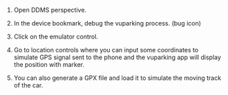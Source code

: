 1. Open DDMS perspective.

2. In the device bookmark, debug the vuparking process. (bug icon)

3. Click on the emulator control.

4. Go to location controls where you can input some coordinates to simulate GPS signal sent to the phone and the vuparking app will display the position with marker.

5. You can also generate a GPX file and load it to simulate the moving track of the car.
